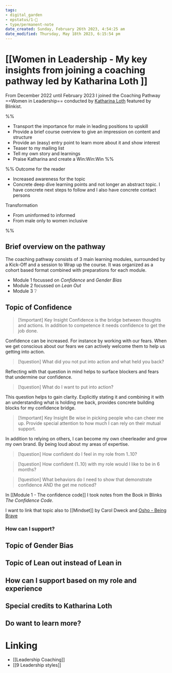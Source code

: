 ```yaml
---
tags: 
- digital_garden
- epstatus/1-🌱
- type/permanent-note
date_created: Sunday, February 26th 2023, 4:54:25 am
date_modified: Thursday, May 18th 2023, 6:15:54 pm
---
```

# [[Women in Leadership - My key insights from joining a coaching pathway led by Katharina Loth ]]

From December 2022 until February 2023 I joined the Coaching Pathway ==Women in Leadership== conducted by [Katharina Loth]() featured by Blinkist.

%%
+ Transport the importance for male in leading positions to upskill
+ Provide a brief course overview to give an impression on content and structure
+ Provide an (easy) entry point to learn more about it and show interest
+ Teaser to my mailing list
+ Tell my own story and learnings
+ Praise Katharina and create a Win:Win:Win
%%

%%
Outcome for the reader
+ Increased awareness for the topic
+ Concrete deep dive learning points and not longer an abstract topic. I have concrete next steps to follow and I also have concrete contact persons

Transformation
+ From uninformed to informed
+ From male only to women inclusive

%%

## Brief overview on the pathway
The coaching pathway consists of 3 main learning modules, surrounded by a Kick-Off and a session to Wrap up the course. It was organized as a cohort based format combined with preparations for each module.

+ Module 1 focussed on *Confidence* and *Gender Bias*
+ Module 2 focussed on *Lean Out*
+ Module 3 ❔

## Topic of Confidence
> [!important] Key Insight
> Confidence is the bridge between thoughts and actions. In addition to competence it needs confidence to get the job done.

Confidence can be increased. For instance by working with our fears. When we get conscious about our fears we can actively welcome them to help us getting into action. 

> [!question]
> What did you not put into action and what held you back?

Reflecting with that question in mind helps to surface blockers and fears that undermine our confidence. 

> [!question]
> What do I want to put into action? 

This question helps to gain clarity. Explicitly stating it and combining it with an understanding what is holding me back, provides concrete building blocks for my confidence bridge.


> [!important] Key Insight
> Be wise in picking people who can cheer me up. Provide special attention to how much I can rely on their mutual support.

In addition to relying on others, I can become my own cheerleader and grow my own brand. By being loud about my areas of expertise.

> [!question]
> How confident do I feel in my role from 1..10? 

> [!question]
> How confident (1..10) with my role would I like to be in 6 months?

> [!question]
> What behaviors do I need to show that demonstrate confidence AND the get me noticed?

In [[Module 1 - The confidence code]] I took notes from the Book in Blinks *The Confidence Code*.

I want to link that topic also to [[Mindset]] by Carol Dweck and [Osho - Being Brave]()

### How can I support?

## Topic of Gender Bias

## Topic of Lean out instead of Lean in

## How can I support based on my role and experience

## Special credits to Katharina Loth

## Do want to learn more?



# Linking
+ [[Leadership Coaching]]
+ [[9 Leadership styles]] 



